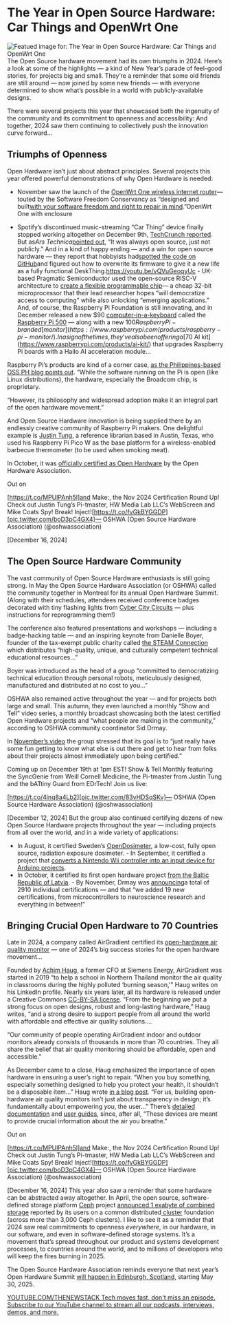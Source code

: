 # The Year in Open Source Hardware: Car Things and OpenWrt One
![Featued image for: The Year in Open Source Hardware: Car Things and OpenWrt One](https://cdn.thenewstack.io/media/2023/12/aec929b1-year-wrapup-1-1024x576.png)
The Open Source hardware movement had its own triumphs in 2024. Here’s a look at some of the highlights — a kind of New Year’s parade of feel-good stories, for projects big and small. They’re a reminder that some old friends are still around — now joined by some new friends — with everyone determined to show what’s possible in a world with publicly-available designs.

There were several projects this year that showcased both the ingenuity of the community and its commitment to openness and accessibility: And together, 2024 saw them continuing to collectively push the innovation curve forward…

## Triumphs of Openness
Open Hardware isn’t just about abstract principles. Several projects this year offered powerful demonstrations of why Open Hardware is needed:

- November saw the launch of the
[OpenWrt One wireless internet router](https://openwrt.org/toh/openwrt/one)— touted by the Software Freedom Conservancy as “designed and built[with your software freedom and right to repair in mind](https://sfconservancy.org/news/2024/nov/29/openwrt-one-wireless-router-now-ships-black-friday/).”OpenWrt One with enclosure

- Spotify’s discontinued music-streaming “Car Thing” device finally stopped working altogether on December 9th,
[TechCrunch reported](https://techcrunch.com/2024/12/09/spotify-car-thing-units-are-officially-disabled/). But as*Ars Technica*[pointed out](https://arstechnica.com/gaming/2024/11/firmware-hacks-are-rejuvenating-spotifys-car-thing-before-the-company-bricks-it/), “It was always open source, just not publicly.” And in a kind of happy ending — and a win for open source hardware — they report that hobbyists had[spotted the code on GitHub](https://github.com/spsgsb/)and figured out how to overwrite its firmware to give it a new life as a fully functional DeskThing.https://youtu.be/vQVuGeoqyUc - UK-based Pragmatic Semiconductor used the open-source RISC-V architecture to
[create a flexible programmable chip](https://www.pragmaticsemi.com/newsroom/blogs/bendable-non-silicon-risc-v-microprocessor)— a cheap 32-bit microprocessor that their lead researcher hopes “will democratize access to computing” while also unlocking “emerging applications.”
And, of course, the Raspberry Pi Foundation is still innovating, and in December released a new $90 [computer-in-a-keyboard](https://www.raspberrypi.com/products/raspberry-pi-500/) called the [Raspberry Pi 500](https://thenewstack.io/the-new-2gb-raspberry-pi-5-another-option-for-linux-sysadmins/) — along with a new $100 Raspberry Pi-branded [monitor](https://www.raspberrypi.com/products/raspberry-pi-monitor/). In a sign of the times, they’ve also been offering a [$70 AI kit](https://www.raspberrypi.com/products/ai-kit/) that upgrades Raspberry Pi boards with a Hailo AI acceleration module…

Raspberry Pi’s products are kind of a corner case, [as the Philippines-based OSS PH blog points out](https://blog.ossph.org/introduction-to-open-source-hardware-raspberry-pi-arduino-and-more/). “While the software running on the Pi is open (like Linux distributions), the hardware, especially the Broadcom chip, is proprietary.

“However, its philosophy and widespread adoption make it an integral part of the open hardware movement.”

And Open Source Hardware innovation is being supplied there by an endlessly creative community of Raspberry Pi makers. One delightful example is [Justin Tung](https://www.linkedin.com/in/thejustintung/), a reference librarian based in Austin, Texas, who used his Raspberry Pi Pico W as the base platform for a wireless-enabled barbecue thermometer (to be used when smoking meat).

In October, it was [officially certified as Open Hardware](https://certification.oshwa.org/us002699.html) by the Open Hardware Association.

Out on

[https://t.co/MPUlPAnh5l]and Make:, the Nov 2024 Certification Round Up! Check out Justin Tung’s Pi-tmaster, HW Media Lab LLC’s WebScreen and Mike Coats Spy! Break! Inject![https://t.co/fvGkBYGGDP][pic.twitter.com/boD3pC4GX4]— OSHWA (Open Source Hardware Association) (@oshwassociation)

[December 16, 2024]
## The Open Source Hardware Community
The vast community of Open Source Hardware enthusiasts is still going strong. In May the Open Source Hardware Association (or OSHWA) called the community together in Montreal for its annual Open Hardware Summit. (Along with their schedules, attendees received conference badges decorated with tiny flashing lights from [Cyber City Circuits](https://cybercitycircuits.com/) — plus instructions for reprogramming them!)

The conference also featured presentations and workshops — including a badge-hacking table — and an inspiring keynote from Danielle Boyer, founder of the tax-exempt public charity called [the STEAM Connection](https://www.steamconnection.org/) which distributes “high-quality, unique, and culturally competent technical educational resources…”

Boyer was introduced as the head of a group “committed to democratizing technical education through personal robots, meticulously designed, manufactured and distributed at no cost to you…”

OSHWA also remained active throughout the year — and for projects both large and small. This autumn, they even launched a monthly “Show and Tell” video series, a monthly broadcast showcasing both the latest certified Open Hardware projects and “what people are making in the community,” according to OSHWA community coordinator Sid Drmay.

In [November’s video](https://www.youtube.com/live/FVXza7CV6OY) the group stressed that its goal is to “just really have some fun getting to know what else is out there and get to hear from folks about their projects almost immediately upon being certified.”

Coming up on December 19th at 1pm EST! Show & Tell Monthly featuring the SyncGenie from Weill Cornell Medicine, the Pi-tmaster from Justin Tung and the bATtiny Guard from EDrTech! Join us live:

[https://t.co/4inq8a4Lb2][pic.twitter.com/83vHDSqSKv]— OSHWA (Open Source Hardware Association) (@oshwassociation)

[December 12, 2024]
But the group also continued certifying dozens of new Open Source Hardware projects throughout the year — including projects from all over the world, and in a wide variety of applications:

- In August, it certified Sweden’s
[OpenDosimeter](https://opendosimeter.org/), a low-cost, fully open source, radiation exposure dosimeter. - In September, it certified a project that
[converts a Nintendo Wii controller into an input device for Arduino projects](https://github.com/32teeth/WiiController32u4).
- In October, it certified its first open hardware project
[from the Baltic Republic of Latvia](https://certification.oshwa.org/lv000001.html). - By November, Drmay was
[announcing](https://makezine.com/article/technology/open-source/open-source-hardware-certifications-for-november-2024/)a total of 2910 individual certifications — and that “we added 19 new certifications, from microcontrollers to neuroscience research and everything in between!”
## Bringing Crucial Open Hardware to 70 Countries
Late in 2024, a company called AirGradient certified its [open-hardware air quality monitor](https://www.airgradient.com/indoor/) — one of 2024’s big success stories for the open hardware movement…

Founded by [Achim Haug](https://de.linkedin.com/in/achim-haug-ag), a former CFO at Siemens Energy, AirGradient was started in 2019 “to help a school in Northern Thailand monitor the air quality in classrooms during the highly polluted ‘burning season,'” Haug writes on his LinkedIn profile. Nearly six years later, all its hardware is released under a Creative Commons [CC-BY-SA license](https://thenewstack.io/a-guide-to-leveraging-open-source-licensing/). “From the beginning we put a strong focus on open designs, robust and long-lasting hardware,” Haug writes, “and a strong desire to support people from all around the world with affordable and effective air quality solutions….

“Our community of people operating AirGradient indoor and outdoor monitors already consists of thousands in more than 70 countries. They all share the belief that air quality monitoring should be affordable, open and accessible.”

As December came to a close, Haug emphasized the importance of open hardware in ensuring a user’s right to repair. “When you buy something, especially something designed to help you protect your health, it shouldn’t be a disposable item…” Haug wrote [in a blog post](https://www.airgradient.com/blog/right-to-repair/). “For us, building open-hardware air quality monitors isn’t just about transparency in design; it’s fundamentally about empowering *you*, the user…” There’s [detailed documentation](https://www.airgradient.com/documentation/overview/) and [user guides](https://www.airgradient.com/documentation/one-v9/), since, after all, “These devices are meant to provide crucial information about the air you breathe.”

Out on

[https://t.co/MPUlPAnh5l]and Make:, the Nov 2024 Certification Round Up! Check out Justin Tung’s Pi-tmaster, HW Media Lab LLC’s WebScreen and Mike Coats Spy! Break! Inject![https://t.co/fvGkBYGGDP][pic.twitter.com/boD3pC4GX4]— OSHWA (Open Source Hardware Association) (@oshwassociation)

[December 16, 2024]
This year also saw a reminder that some hardware can be abstracted away altogether. In April, the open source, software-defined storage platform [Ceph](https://thenewstack.io/ceph-20-years-of-cutting-edge-storage-at-the-edge/) project [announced 1 exabyte of combined storage](https://www.linuxfoundation.org/press/introducing-ceph-squid-the-future-of-storage-today) reported by its users on a common distributed[ cluster](https://thenewstack.io/kueue-can-now-schedule-kubernetes-batch-jobs-across-clusters/) foundation (across more than 3,000 Ceph clusters).
I like to see it as a reminder that 2024 saw real commitments to openness *everywhere*, in our hardware, in our software, and even in software-defined storage systems. It’s a movement that’s spread throughout our product and systems development processes, to countries around the world, and to millions of developers who will keep the fires burning in 2025.

The Open Source Hardware Association reminds everyone that next year’s Open Hardware Summit [will happen in Edinburgh, Scotland,](https://2025.oshwa.org/) starting May 30, 2025.

[
YOUTUBE.COM/THENEWSTACK
Tech moves fast, don't miss an episode. Subscribe to our YouTube
channel to stream all our podcasts, interviews, demos, and more.
](https://youtube.com/thenewstack?sub_confirmation=1)